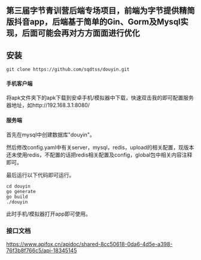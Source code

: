 ## 第三届字节青训营后端专场项目，前端为字节提供精简版抖音app，后端基于简单的Gin、Gorm及Mysql实现，后面可能会再对方方面面进行优化

## 安装
```shell
git clone https://github.com/sqdtss/douyin.git
```
#### 手机客户端
将apk文件夹下的apk下载到安卓手机/模拟器中下载，快速双击我的即可配置服务器地址，如http://192.168.3.1:8080/

#### 服务端
首先在mysql中创建数据库"douyin"。

然后修改config.yaml中有关server，mysql，redis，upload的相关配置，现版本还未使用redis，不配置的话把redis相关配置及config，global包中相关内容注释即可。

最后运行以下代码即可运行。
```shell
cd douyin
go generate
go build
./douyin
```
此时手机/模拟器打开app即可使用。

### 接口文档
https://www.apifox.cn/apidoc/shared-8cc50618-0da6-4d5e-a398-76f3b8f766c5/api-18345145
